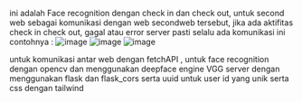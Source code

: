 ini adalah Face recognition dengan check in dan check out, untuk second web sebagai komunikasi dengan web secondweb tersebut, jika ada aktifitas check in check out, gagal atau error server pasti selalu ada komunikasi
ini contohnya :
![image](https://github.com/user-attachments/assets/cd901f1e-362d-4ddb-bfa7-d730e513c7be)
![image](https://github.com/user-attachments/assets/325eb7ce-4e0a-4cb7-a325-ad9700b82bb2)
![image](https://github.com/user-attachments/assets/a24feb09-6c75-47db-8667-099ebc9ba761)

untuk komunikasi antar web dengan fetchAPI , untuk face recognition dengan opencv dan menggunakan deepface engine VGG server dengan menggunakan flask dan flask_cors serta uuid untuk user id yang unik serta css dengan tailwind
